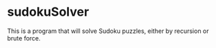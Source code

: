 # sudokuSolver
This is a program that will solve Sudoku puzzles, either by recursion or brute force.
